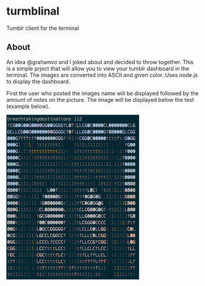 # turmblinal
Tumblr client for the terminal
## About
An idea @grahamvo and I joked about and decided to throw together. This is a simple prject that will allow you to view your tumblr dashboard in the terminal. The images are converted into ASCII and given color. Uses node.js to display the dashboard.

First the user who posted the images name will be displayed followed by the amount of notes on the picture. The image will be displayed below the test (example below).

![Example Image](example.png)
